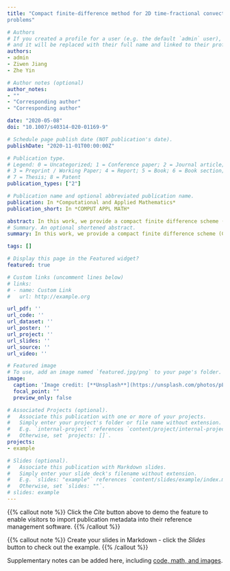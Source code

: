 ```yaml
---
title: "Compact finite-difference method for 2D time-fractional convection–diffusion equation of groundwater pollution
problems"

# Authors
# If you created a profile for a user (e.g. the default `admin` user), write the username (folder name) here 
# and it will be replaced with their full name and linked to their profile.
authors:
- admin
- Ziwen Jiang
- Zhe Yin

# Author notes (optional)
author_notes:
- ""
- "Corresponding author"
- "Corresponding author"

date: "2020-05-08"
doi: "10.1007/s40314-020-01169-9"

# Schedule page publish date (NOT publication's date).
publishDate: "2020-11-01T00:00:00Z"

# Publication type.
# Legend: 0 = Uncategorized; 1 = Conference paper; 2 = Journal article;
# 3 = Preprint / Working Paper; 4 = Report; 5 = Book; 6 = Book section;
# 7 = Thesis; 8 = Patent
publication_types: ["2"]

# Publication name and optional abbreviated publication name.
publication: In *Computational and Applied Mathematics*
publication_short: In *COMPUT APPL MATH*

abstract: In this work, we provide a compact finite difference scheme (CFDS) of 2D time-fractional convection-diffusion equation (TF-CDE) for solving fluid dynamics problem especially groundwater pollution. The successful predication of the pollutants concentration in groundwater will greatly benefit the protection of water resources for provide the fast and intuitive decision-makings in response to sudden water pollution events. Here, we creatively use the dimensionality reduction technology (DRT) to rewrite the original 2D problem as two equations, and we handle each one as a 1D problem. Particularly, the spatial derivative is approximated by fourth-order compact finite difference method (CFDM) and time-fractional derivative is approximated by $L_{1}$ interpolation of Caputo fractional derivative. Based on the approximations, we obtain the CFDS with fourth-order in spatial and $(2-\af)$-order in temporal by adding two 1D results. In addition, the unique solvability, unconditional stability and convergence order $\mathcal{O}(\tau^{2-\af} + h_{1}^4 + h_{2}^4)$ of the proposed scheme are studied. Finally, several numerical examples are carried out to support the theoretical results and demonstrate the effectiveness of the CFDS based DRT strategy. Obviously, the method developed in 2D TF-CDE of groundwater pollution problem can be easily extended for other complex problems.
# Summary. An optional shortened abstract.
summary: In this work, we provide a compact finite difference scheme (CFDS) of 2D time-fractional convection-diffusion equation (TF-CDE) for solving fluid dynamics problem especially groundwater pollution. 

tags: []

# Display this page in the Featured widget?
featured: true

# Custom links (uncomment lines below)
# links:
# - name: Custom Link
#   url: http://example.org

url_pdf: ''
url_code: ''
url_dataset: ''
url_poster: ''
url_project: ''
url_slides: ''
url_source: ''
url_video: ''

# Featured image
# To use, add an image named `featured.jpg/png` to your page's folder. 
image:
  caption: 'Image credit: [**Unsplash**](https://unsplash.com/photos/pLCdAaMFLTE)'
  focal_point: ""
  preview_only: false

# Associated Projects (optional).
#   Associate this publication with one or more of your projects.
#   Simply enter your project's folder or file name without extension.
#   E.g. `internal-project` references `content/project/internal-project/index.md`.
#   Otherwise, set `projects: []`.
projects:
- example

# Slides (optional).
#   Associate this publication with Markdown slides.
#   Simply enter your slide deck's filename without extension.
#   E.g. `slides: "example"` references `content/slides/example/index.md`.
#   Otherwise, set `slides: ""`.
# slides: example
---
```


{{% callout note %}}
Click the *Cite* button above to demo the feature to enable visitors to import publication metadata into their reference management software.
{{% /callout %}}

{{% callout note %}}
Create your slides in Markdown - click the *Slides* button to check out the example.
{{% /callout %}}

Supplementary notes can be added here, including [code, math, and images](https://wowchemy.com/docs/writing-markdown-latex/).
